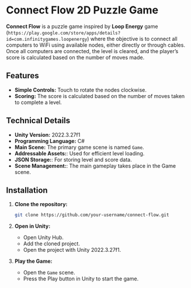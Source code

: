 
# Connect Flow 2D Puzzle Game

**Connect Flow** is a puzzle game inspired by **Loop Energy** game (`https://play.google.com/store/apps/details?id=com.infinitygames.loopenergy`) where the objective is to connect all computers to WiFi using available nodes, either directly or through cables. Once all computers are connected, the level is cleared, and the player’s score is calculated based on the number of moves made.

## Features

- **Simple Controls:** Touch to rotate the nodes clockwise.
- **Scoring:** The score is calculated based on the number of moves taken to complete a level.

## Technical Details

- **Unity Version:** 2022.3.27f1
- **Programming Language:** C#
- **Main Scene:** The primary game scene is named `Game`.
- **Addressable Assets:**: Used for efficient level loading.
- **JSON Storage:**: For storing level and score data.
- **Scene Management:**: The main gameplay takes place in the Game scene.

## Installation

1. **Clone the repository:**
   ```bash
   git clone https://github.com/your-username/connect-flow.git
   ```

2. **Open in Unity:**
   - Open Unity Hub.
   - Add the cloned project.
   - Open the project with Unity 2022.3.27f1.

3. **Play the Game:**
   - Open the `Game` scene.
   - Press the Play button in Unity to start the game.

